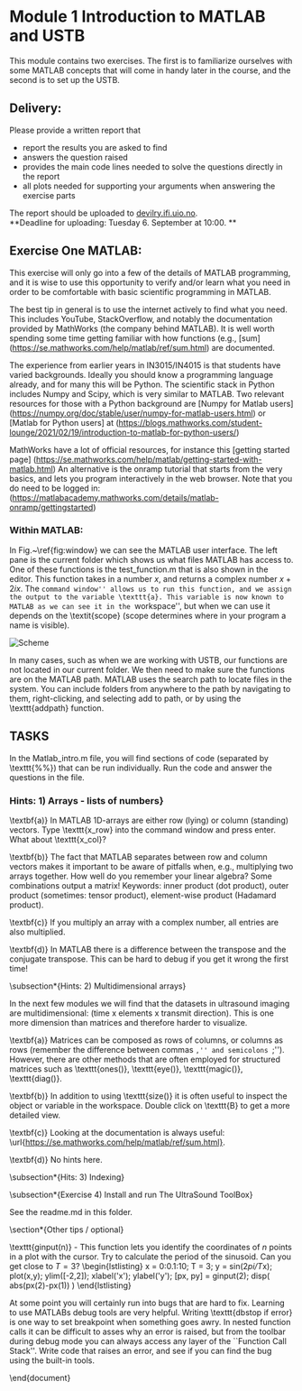 # Module 1 Introduction to MATLAB and USTB

This module contains two exercises. The first is to familiarize ourselves with some MATLAB concepts that will come in handy later in the course, and the second is to set up the USTB.

## Delivery:
Please provide a written report that

- report the results you are asked to find
- answers the question raised
- provides the main code lines needed to solve the questions directly in the report
- all plots needed for supporting your arguments when answering the exercise parts

The report should be uploaded to [devilry.ifi.uio.no](devilry.ifi.uio.no).  
**Deadline for uploading: Tuesday 6. September at 10:00. **

## Exercise One MATLAB:
This exercise will only go into a few of the details of MATLAB programming, and it is wise to use
this opportunity to verify and/or learn what you need in order to be comfortable with basic scientific
programming in MATLAB.

The best tip in general is to use the internet actively to find what you need. This includes YouTube, 
StackOverflow, and notably the documentation provided by MathWorks (the company behind MATLAB). It is
 well worth spending some time getting familiar with how functions (e.g., [sum] (https://se.mathworks.com/help/matlab/ref/sum.html) are documented.

The experience from earlier years in IN3015/IN4015 is that students have varied backgrounds. Ideally you should know a
programming language already, and for many this will be Python. The scientific stack in Python includes Numpy and 
Scipy, which is very similar to MATLAB. Two relevant resources for those with a Python background are 
[Numpy for Matlab users] (https://numpy.org/doc/stable/user/numpy-for-matlab-users.html) 
or [Matlab for Python users] at (https://blogs.mathworks.com/student-lounge/2021/02/19/introduction-to-matlab-for-python-users/)

MathWorks have a lot of official resources, for instance this [getting started page] (https://se.mathworks.com/help/matlab/getting-started-with-matlab.html)
An alternative is the onramp tutorial that starts from the very basics, and lets you program interactively in the web browser. Note that you do need to be logged in:
(https://matlabacademy.mathworks.com/details/matlab-onramp/gettingstarted)

### Within MATLAB:

In Fig.~\ref{fig:window} we can see the MATLAB user interface. The left pane is the current folder which shows us what files MATLAB has access to.
One of these functions is the test\_function.m that is also shown in the editor. This function takes in a number $x$, and returns a complex number $x+2ix$. The ``command window'' allows us to run this function, and we assign the output to the variable \texttt{a}. This variable is now known to MATLAB as we can see it in the ``workspace'', but when we can use it depends on the \textit{scope} (scope determines where in your program a name is visible).

![Scheme](window.png)

In many cases, such as when we are working with USTB, our functions are not located in our current folder. We then need to make sure the functions are on the 
MATLAB path. MATLAB uses the search path to locate files in the system. You can include folders from anywhere to the path by navigating to them, right-clicking,
and selecting add to path, or by using the \texttt{addpath} function.


## TASKS
In the Matlab_intro.m file, you will find sections of code (separated by \texttt{\%\%}) that can be run individually. Run the code and answer the questions in the file.

### Hints: 1) Arrays - lists of numbers}

\textbf{a)} In MATLAB 1D-arrays are either row (lying) or column (standing) vectors. Type \texttt{x\_row} into the command window and press enter. What about \texttt{x\_col}?

\textbf{b)} The fact that MATLAB separates between row and column vectors makes it important to be aware of pitfalls when, e.g., multiplying two arrays together. How well do you remember your linear algebra? Some combinations output a matrix! Keywords: inner product (dot product), outer product (sometimes: tensor product), element-wise product (Hadamard product).

\textbf{c)} If you multiply an array with a complex number, all entries are also multiplied.

\textbf{d)} In MATLAB there is a difference between the transpose and the conjugate transpose. This can be hard to debug if you get it wrong the first time!



\subsection*{Hints: 2) Multidimensional arrays}

In the next few modules we will find that the datasets in ultrasound imaging are multidimensional: (time x elements x transmit direction). This is one more dimension than matrices and therefore harder to visualize.

\textbf{a)} Matrices can be composed as rows of columns, or columns as rows (remember the difference between commas ``,'' and semicolons ``;''). However, there are other methods that are often employed for structured matrices such as \texttt{ones()}, \texttt{eye()}, \texttt{magic()}, \texttt{diag()}.

\textbf{b)} In addition to using \texttt{size()} it is often useful to inspect the object or variable in the workspace. Double click on \texttt{B} to get a more detailed view.

\textbf{c)} Looking at the documentation is always useful: \url{https://se.mathworks.com/help/matlab/ref/sum.html}.

\textbf{d)} No hints here.

\subsection*{Hits: 3) Indexing}

\subsection*{Exercise 4) Install and run The UltraSound ToolBox}

See the readme.md in this folder.


\section*{Other tips / optional}

\texttt{ginput(n)} - This function lets you identify the coordinates of $n$ points in a plot with the cursor. Try to calculate the period of the sinusoid. Can you get close to $T=3$?
\begin{lstlisting}
    x = 0:0.1:10;
    T = 3;
    y = sin(2*pi/T*x);
    plot(x,y); ylim([-2,2]); xlabel('x'); ylabel('y');
    [px, py] = ginput(2);
    disp( abs(px(2)-px(1)) )
\end{lstlisting}

At some point you will certainly run into bugs that are hard to fix. Learning to use MATLABs debug tools are very helpful. Writing \texttt{dbstop if error} is one way to set breakpoint when something goes awry. In nested function calls it can be difficult to asses why an error is raised, but from the toolbar during debug mode you can always access any layer of the ``Function Call Stack''. Write code that raises an error, and see if you can find the bug using the built-in tools.

\end{document}
